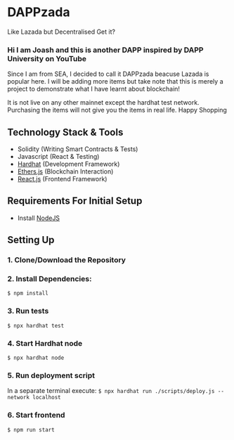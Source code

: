 # DAPPzada
Like Lazada but Decentralised Get it?

### Hi I am Joash and this is another DAPP inspired by DAPP University on YouTube

Since I am from SEA, I decided to call it DAPPzada beacuse Lazada is popular here. I will be adding more items but take note that this is merely a project to demonstrate what I have learnt about blockchain!

It is not live on any other mainnet except the hardhat test network. Purchasing the items will not give you the items in real life. Happy Shopping

## Technology Stack & Tools

- Solidity (Writing Smart Contracts & Tests)
- Javascript (React & Testing)
- [Hardhat](https://hardhat.org/) (Development Framework)
- [Ethers.js](https://docs.ethers.io/v5/) (Blockchain Interaction)
- [React.js](https://reactjs.org/) (Frontend Framework)

## Requirements For Initial Setup
- Install [NodeJS](https://nodejs.org/en/)

## Setting Up
### 1. Clone/Download the Repository

### 2. Install Dependencies:
`$ npm install`

### 3. Run tests
`$ npx hardhat test`

### 4. Start Hardhat node
`$ npx hardhat node`

### 5. Run deployment script
In a separate terminal execute:
`$ npx hardhat run ./scripts/deploy.js --network localhost`

### 6. Start frontend
`$ npm run start`
